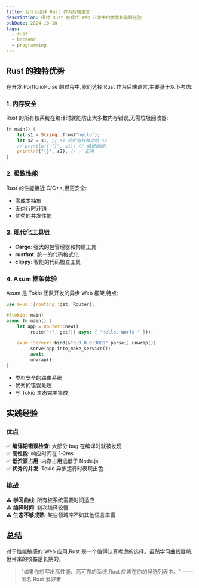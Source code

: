 ```yaml
---
title: 为什么选择 Rust 作为后端语言
description: 探讨 Rust 在现代 Web 开发中的优势和实践经验
pubDate: 2024-10-18
tags:
  - rust
  - backend
  - programming
---
```


## Rust 的独特优势

在开发 PortfolioPulse 的过程中,我们选择 Rust 作为后端语言,主要基于以下考虑:

### 1. 内存安全

Rust 的所有权系统在编译时就能防止大多数内存错误,无需垃圾回收器:

```rust
fn main() {
    let s1 = String::from("hello");
    let s2 = s1; // s1 的所有权移动给 s2
    // println!("{}", s1); // 编译错误!
    println!("{}", s2); // ✅ 正确
}
```

### 2. 极致性能

Rust 的性能接近 C/C++,但更安全:

- 零成本抽象
- 无运行时开销
- 优秀的并发性能

### 3. 现代化工具链

- **Cargo**: 强大的包管理器和构建工具
- **rustfmt**: 统一的代码格式化
- **clippy**: 智能的代码检查工具

### 4. Axum 框架体验

Axum 是 Tokio 团队开发的异步 Web 框架,特点:

```rust
use axum::{routing::get, Router};

#[tokio::main]
async fn main() {
    let app = Router::new()
        .route("/", get(|| async { "Hello, World!" }));
    
    axum::Server::bind(&"0.0.0.0:3000".parse().unwrap())
        .serve(app.into_make_service())
        .await
        .unwrap();
}
```

- 类型安全的路由系统
- 优秀的错误处理
- 与 Tokio 生态完美集成

## 实践经验

### 优点

✅ **编译期错误检查**: 大部分 bug 在编译时就被发现  
✅ **高性能**: 响应时间在 1-2ms  
✅ **低资源占用**: 内存占用远低于 Node.js  
✅ **优秀的并发**: Tokio 异步运行时表现出色

### 挑战

⚠️ **学习曲线**: 所有权系统需要时间适应  
⚠️ **编译时间**: 初次编译较慢  
⚠️ **生态不够成熟**: 某些领域库不如其他语言丰富

## 总结

对于性能敏感的 Web 应用,Rust 是一个值得认真考虑的选择。虽然学习曲线陡峭,但带来的收益是长期的。

> "如果你想写出高性能、高可靠的系统,Rust 应该在你的候选列表中。" —— 匿名 Rust 爱好者
